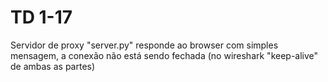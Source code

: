 # TD 1-17


Servidor de proxy "server.py" responde ao browser com simples mensagem, a conexão não está sendo fechada (no wireshark "keep-alive" de ambas as partes)


